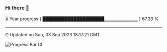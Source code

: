 ### Hi there 👋

⏳ Year progress { ████████████████████▁▁▁▁▁▁▁▁▁▁ } 67.33 %

---

⏰ Updated on Sun, 03 Sep 2023 18:17:21 GMT

![Progress Bar CI](https://github.com/liununu/liununu/workflows/Progress%20Bar%20CI/badge.svg)
